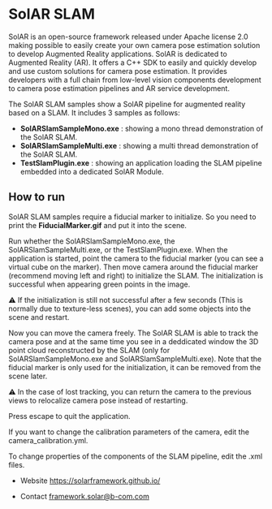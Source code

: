 SolAR SLAM
=============

SolAR is an open-source framework released under Apache license 2.0 making possible to easily create your own camera pose estimation solution to develop Augmented Reality applications.
SolAR is dedicated to Augmented Reality (AR).
It offers a C++ SDK to easily and quickly develop and use custom solutions for camera pose estimation. It provides developers with a full chain from low-level vision components development to camera pose estimation pipelines and AR service development.

The SolAR SLAM samples show a SolAR pipeline for augmented reality based on a SLAM. It includes 3 samples as follows:

*	__SolARSlamSampleMono.exe__ : showing a mono thread demonstration of the SolAR SLAM.
*	__SolARSlamSampleMulti.exe__ : showing a multi thread demonstration of the SolAR SLAM.
*	__TestSlamPlugin.exe__ : showing an application loading the SLAM pipeline embedded into a dedicated SolAR Module.

## How to run ##

SolAR SLAM samples require a fiducial marker to initialize. So you need to print the __FiducialMarker.gif__ and put it into the scene.

Run whether the SolARSlamSampleMono.exe, the SolARSlamSampleMulti.exe, or the TestSlamPlugin.exe. When the application is started, point the camera to the fiducial marker (you can see a virtual cube on the marker). Then move camera around the fiducial marker (recommend moving left and right) to initialize the SLAM. The initialization is successful when appearing green points in the image.

:warning: If the initialization is still not successful after a few seconds (This is normally due to texture-less scenes), you can add some objects into the scene and restart.

Now you can move the camera freely. The SolAR SLAM is able to track the camera pose and at the same time you see in a deddicated window the 3D point cloud reconstructed by the SLAM (only for SolARSlamSampleMono.exe and SolARSlamSampleMulti.exe). Note that the fiducial marker is only used for the initialization, it can be removed from the scene later.

:warning: In the case of lost tracking, you can return the camera to the previous views to relocalize camera pose instead of restarting.

Press escape to quit the application.

If you want to change the calibration parameters of the camera, edit the camera_calibration.yml.

To change properties of the components of the SLAM pipeline, edit the .xml files.


*   Website https://solarframework.github.io/

*   Contact framework.solar@b-com.com
